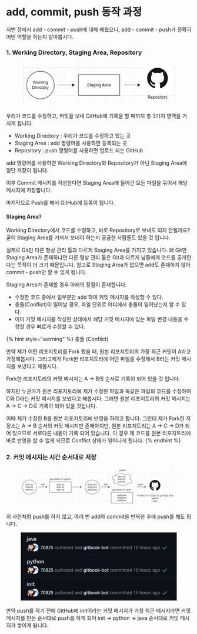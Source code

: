 # add, commit, push 동작 과정

저번 장에서 add - commit - push에 대해 배웠으니, add - commit - push가 정확히 어떤 역할을 하는지 알아봅시다.

### 1. Working Directory, Staging Area, Repository

<figure><img src="../.gitbook/assets/image (1) (1) (2).png" alt=""><figcaption></figcaption></figure>

우리가 코드를 수정하고, 커밋을 보내 GitHub에 기록을 할 때까지 총 3가지 영역을 거치게 됩니다.

* Working Directory : 우리가 코드를 수정하고 있는 곳
* Staging Area : add 명령어를 사용하면 등록되는 곳
* Repository : push 명령어를 사용하면 업로드 되는 GitHub

add 명령어를 사용하면 Working Directory와 Repository가 아닌 Staging Area에 일단 저장이 됩니다.

이후 Commit 메시지를 작성한다면 Staging Area에 들어간 모든 파일을 묶어서 해당 메시지에 저장합니다.

마지막으로 Push를 해서 GitHub에 등록이 됩니다.

#### Staging Area?

Working Directory에서 코드를 수정하고, 바로 Repository로 보내도 되지 안될까요? 굳이 Staging Area를 거쳐서 보내야 하는지 궁금한 사람들도 있을 것 입니다.

실제로 Git만 다른 형상 관리 툴과 다르게 Staging Area를 가지고 있습니다. 왜 Git만 Staging Area가 존재하냐면 다른 형상 관리 툴은 Git과 다르게 남들에게 코드를 공개한다는 목적이 더 크기 때문입니다. 참고로 Staging Area가 없으면 add도 존재하지 않아 commit - push만 할 수 있게 됩니다.

Staging Area가 존재할 경우 아래의 장점이 존재합니다.

* 수정한 코드 중에서 일부분만 add 하여 커밋 메시지를 작성할 수 있다.
* 충돌(Conflict)이 일어날 경우, 파일 단위로 어디에서 충돌이 일어났는지 알 수 있다.
* 이미 커밋 메시지를 작성한 상태에서 해당 커밋 메시지에 있는 파일 변경 내용을 수정할 경우 빠르게 수정할 수 있다.

{% hint style="warning" %}
충돌 (Conflict)

만약 제가 어떤 리포지토리를 Fork 했을 때, 원본 리포지토리의 가장 최근 커밋이 A라고 가정해봅시다. 그리고제가 Fork한 리포지토리에 어떤 파일을 수정해서 B라는 커밋 메시지를 보냈다고 해봅시다.

Fork한 리포지토리의 커밋 메시지는 A → B의 순서로 기록이 되어 있을 것 입니다.

하지만 누군가가 원본 리포지토리에 제가 수정한 파일과 똑같은 파일의 코드를 수정하여 C와 D라는 커밋 메시지를 보냈다고 해봅시다. 그러면 원본 리포지토리의 커밋 메시지는 A → C → D로 기록이 되어 있을 것입니다.

이때 제가 수정한 B를 원본 리포지토리에 반영을 하려고 합니다. 그런데 제가 Fork한 저장소는 A → B 순서의 커밋 메시지만 존재하지만, 원본 리포지토리는 A → C → D가 되어 있으므로 서로다른 내용이 기록 되어 있습니다. 이 경우 제 코드를 원본 리포지토리에 바로 반영을 할 수 없게 되므로 Conflict 상태가 일어나게 됩니다.
{% endhint %}





### 2. 커밋 메시지는 시간 순서대로 저장

<figure><img src="../.gitbook/assets/image (7) (1) (1).png" alt=""><figcaption></figcaption></figure>

위 사진처럼 push를 하지 않고, 여러 번 add와 commit을 반복한 후에 push를 해도 됩니다.

<figure><img src="../.gitbook/assets/image (1) (4).png" alt=""><figcaption></figcaption></figure>

만약 push를 하기 전에 GitHub에 init이라는 커밋 메시지가 가장 최근 메시지라면 커밋 메시지를 만든 순서대로 push를 하게 되어 init → python → java 순서대로 커밋 메시지가 쌓이게 됩니다.
